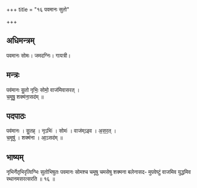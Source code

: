+++
title = "१६ पवमानः सुतो"

+++
## अधिमन्त्रम्
पवमानः सोमः। जमदग्निः। गायत्री।

## मन्त्रः
पव॑मानः सु॒तो नृभिः॒ सोमो॒ वाज॑मिवासरत् ।  
च॒मूषु॒ शक्म॑ना॒सद॑म् ॥

## पदपाठः
पव॑मानः । सु॒तह् । नृऽभिः॑ । सोमः॑ । वाज॑म्ऽइव । अ॒स॒र॒त् ।  
च॒मूषु॑ । शक्म॑ना । आ॒ऽसद॑म् ॥

## भाष्यम्
नृभिर्नेतृभिरृत्विग्भिः सुतोभिषुतः पवमानः सोमश्च चमूषु चमसेषु शक्मना बलेनासद- मुपवेष्टुं वाजमिव युद्धमिव स्थानमसरत्सरति ॥ १६ ॥